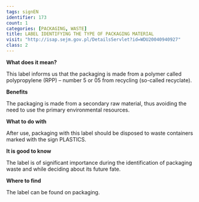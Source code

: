 ```yaml
---
tags: signEN
identifier: 173
count: 1
categories: [PACKAGING, WASTE]
title: LABEL IDENTIFYING THE TYPE OF PACKAGING MATERIAL
visit: "http://isap.sejm.gov.pl/DetailsServlet?id=WDU20040940927"
class: 2
---
```

**What does it mean?**

This label informs us that the packaging is made from a polymer called polypropylene (RPP) – number 5 or 05 from recycling (so-called recyclate).

**Benefits**

The packaging is made from a secondary raw material, thus avoiding the need to use the primary environmental resources.

**What to do with**

After use, packaging with this label should be disposed to waste containers marked with the sign PLASTICS.

**It is good to know**

The label is of significant importance during the identification of packaging waste and while deciding about its future fate.

**Where to find**

The label can be found on packaging.